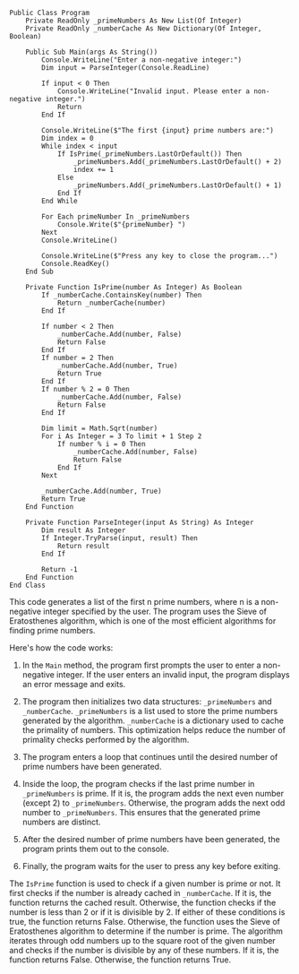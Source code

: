 ```visual basic
Public Class Program
    Private ReadOnly _primeNumbers As New List(Of Integer)
    Private ReadOnly _numberCache As New Dictionary(Of Integer, Boolean)

    Public Sub Main(args As String())
        Console.WriteLine("Enter a non-negative integer:")
        Dim input = ParseInteger(Console.ReadLine)

        If input < 0 Then
            Console.WriteLine("Invalid input. Please enter a non-negative integer.")
            Return
        End If

        Console.WriteLine($"The first {input} prime numbers are:")
        Dim index = 0
        While index < input
            If IsPrime(_primeNumbers.LastOrDefault()) Then
                _primeNumbers.Add(_primeNumbers.LastOrDefault() + 2)
                index += 1
            Else
                _primeNumbers.Add(_primeNumbers.LastOrDefault() + 1)
            End If
        End While

        For Each primeNumber In _primeNumbers
            Console.Write($"{primeNumber} ")
        Next
        Console.WriteLine()

        Console.WriteLine($"Press any key to close the program...")
        Console.ReadKey()
    End Sub

    Private Function IsPrime(number As Integer) As Boolean
        If _numberCache.ContainsKey(number) Then
            Return _numberCache(number)
        End If

        If number < 2 Then
            _numberCache.Add(number, False)
            Return False
        End If
        If number = 2 Then
            _numberCache.Add(number, True)
            Return True
        End If
        If number % 2 = 0 Then
            _numberCache.Add(number, False)
            Return False
        End If

        Dim limit = Math.Sqrt(number)
        For i As Integer = 3 To limit + 1 Step 2
            If number % i = 0 Then
                _numberCache.Add(number, False)
                Return False
            End If
        Next

        _numberCache.Add(number, True)
        Return True
    End Function

    Private Function ParseInteger(input As String) As Integer
        Dim result As Integer
        If Integer.TryParse(input, result) Then
            Return result
        End If

        Return -1
    End Function
End Class
```

This code generates a list of the first n prime numbers, where n is a non-negative integer specified by the user. The program uses the Sieve of Eratosthenes algorithm, which is one of the most efficient algorithms for finding prime numbers.

Here's how the code works:

1. In the `Main` method, the program first prompts the user to enter a non-negative integer. If the user enters an invalid input, the program displays an error message and exits.

2. The program then initializes two data structures: `_primeNumbers` and `_numberCache`. `_primeNumbers` is a list used to store the prime numbers generated by the algorithm. `_numberCache` is a dictionary used to cache the primality of numbers. This optimization helps reduce the number of primality checks performed by the algorithm.

3. The program enters a loop that continues until the desired number of prime numbers have been generated.

4. Inside the loop, the program checks if the last prime number in `_primeNumbers` is prime. If it is, the program adds the next even number (except 2) to `_primeNumbers`. Otherwise, the program adds the next odd number to `_primeNumbers`. This ensures that the generated prime numbers are distinct.

5. After the desired number of prime numbers have been generated, the program prints them out to the console.

6. Finally, the program waits for the user to press any key before exiting.

The `IsPrime` function is used to check if a given number is prime or not. It first checks if the number is already cached in `_numberCache`. If it is, the function returns the cached result. Otherwise, the function checks if the number is less than 2 or if it is divisible by 2. If either of these conditions is true, the function returns False. Otherwise, the function uses the Sieve of Eratosthenes algorithm to determine if the number is prime. The algorithm iterates through odd numbers up to the square root of the given number and checks if the number is divisible by any of these numbers. If it is, the function returns False. Otherwise, the function returns True.